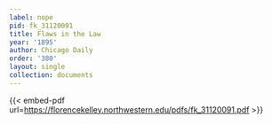 ```yaml
---
label: nope
pid: fk_31120091
title: Flaws in the Law
year: '1895'
author: Chicago Daily
order: '380'
layout: single
collection: documents
---
```



{{< embed-pdf url=https://florencekelley.northwestern.edu/pdfs/fk_31120091.pdf >}}